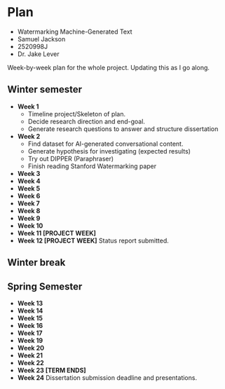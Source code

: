 # Plan

* Watermarking Machine-Generated Text
* Samuel Jackson
* 2520998J
* Dr. Jake Lever

Week-by-week plan for the whole project. Updating this as I go along.

## Winter semester

* **Week 1**
  * Timeline project/Skeleton of plan.
  * Decide research direction and end-goal.
  * Generate research questions to answer and structure dissertation
* **Week 2**
  * Find dataset for AI-generated conversational content.
  * Generate hypothesis for investigating (expected results)
  * Try out DIPPER (Paraphraser)
  * Finish reading Stanford Watermarking paper
* **Week 3**
* **Week 4**
* **Week 5**
* **Week 6**
* **Week 7**
* **Week 8**
* **Week 9**
* **Week 10**
* **Week 11 [PROJECT WEEK]**
* **Week 12 [PROJECT WEEK]** Status report submitted.

## Winter break

## Spring Semester

* **Week 13**
* **Week 14**
* **Week 15**
* **Week 16**
* **Week 17**
* **Week 19**
* **Week 20**
* **Week 21**
* **Week 22**
* **Week 23 [TERM ENDS]**
* **Week 24** Dissertation submission deadline and presentations.

